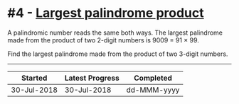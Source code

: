 # #4 - [Largest palindrome product](https://projecteuler.net/problem=4)

A palindromic number reads the same both ways. The largest palindrome made from the product of two 2-digit numbers is 9009 = 91 × 99.

Find the largest palindrome made from the product of two 3-digit numbers.

---

| Started     | Latest Progress | Completed   |
| ----------- | --------------- | ----------- |
| 30-Jul-2018 | 30-Jul-2018     | dd-MMM-yyyy |
